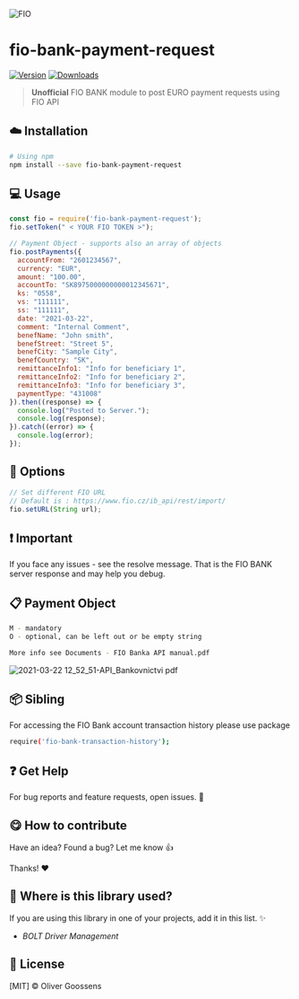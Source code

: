 


![FIO](https://user-images.githubusercontent.com/8824657/111978900-b94ea080-8b04-11eb-89e0-871a25bf354f.png)



# fio-bank-payment-request

 [![Version](https://img.shields.io/npm/v/fio-bank-payment-request.svg)](https://www.npmjs.com/package/fio-bank-payment-request) [![Downloads](https://img.shields.io/npm/dt/fio-bank-payment-request.svg)](https://www.npmjs.com/package/fio-bank-payment-request)

> **Unofficial** FIO BANK module to post EURO payment requests using FIO API 




## :cloud: Installation

```sh
# Using npm
npm install --save fio-bank-payment-request
```



## :computer: Usage

```js
const fio = require('fio-bank-payment-request');
fio.setToken(" < YOUR FIO TOKEN >");

// Payment Object - supports also an array of objects
fio.postPayments({
  accountFrom: "2601234567",
  currency: "EUR",
  amount: "100.00",
  accountTo: "SK8975000000000012345671",
  ks: "0558",
  vs: "111111",
  ss: "111111",
  date: "2021-03-22",
  comment: "Internal Comment",
  benefName: "John smith",
  benefStreet: "Street 5",
  benefCity: "Sample City",
  benefCountry: "SK",
  remittanceInfo1: "Info for beneficiary 1",
  remittanceInfo2: "Info for beneficiary 2",
  remittanceInfo3: "Info for beneficiary 3",
  paymentType: "431008"
}).then((response) => {
  console.log("Posted to Server.");
  console.log(response);
}).catch((error) => {
  console.log(error);
});
```


## :page_facing_up: Options

```js
// Set different FIO URL
// Default is : https://www.fio.cz/ib_api/rest/import/
fio.setURL(String url);
```

## :exclamation: Important

If you face any issues - see the resolve message. That is the FIO BANK server response and may help you debug.


## :clipboard: Payment Object
```sh
M - mandatory
O - optional, can be left out or be empty string

More info see Documents - FIO Banka API manual.pdf
```

![2021-03-22 12_52_51-API_Bankovnictvi pdf](https://user-images.githubusercontent.com/8824657/111986060-b906d300-8b0d-11eb-8236-2d9aca735e12.png)

## :package: Sibling
For accessing the FIO Bank account transaction history please use package
```sh
require('fio-bank-transaction-history');
```

## :question: Get Help
For bug reports and feature requests, open issues. :bug:



## :yum: How to contribute
Have an idea? Found a bug? Let me know :thumbsup:

Thanks! :heart:



## :dizzy: Where is this library used?
If you are using this library in one of your projects, add it in this list. :sparkles:
- *BOLT Driver Management*



## :scroll: License

[MIT] © Oliver Goossens
